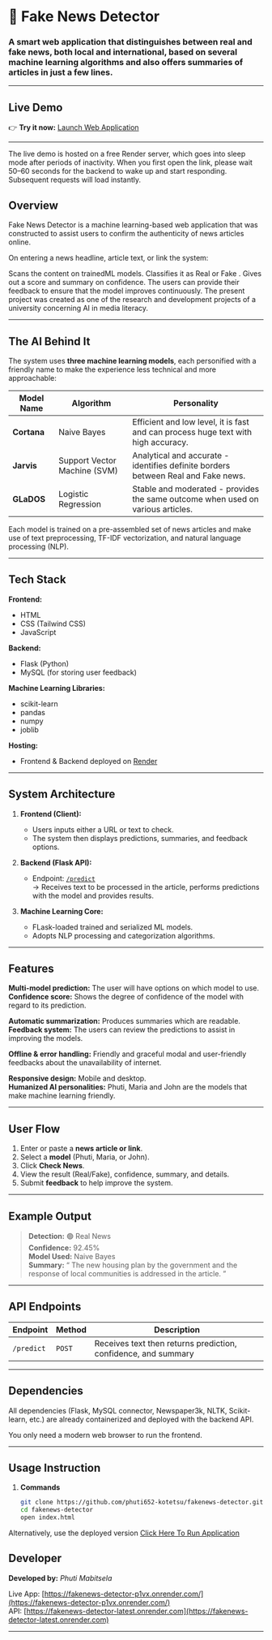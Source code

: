 # 📰 Fake News Detector  

### A smart web application that distinguishes between **real** and **fake** news, both local and international, based on several machine learning algorithms and also offers summaries of articles in just a few lines.
 

---

##  Live Demo  

👉 **Try it now:** [Launch Web Application](https://fakenews-detector-p1vx.onrender.com/)  

---
The live demo is hosted on a free Render server, which goes into sleep mode after periods of inactivity.
When you first open the link, please wait 50–60 seconds for the backend to wake up and start responding.
Subsequent requests will load instantly.

## Overview  

Fake News Detector is a machine learning-based web application that was constructed to assist users to confirm the authenticity of news articles online.
  
On entering a news headline, article text, or link the system:

Scans the content on trainedML models.
Classifies it as Real  or Fake .
Gives out a score and summary on confidence.
The users can provide their feedback to ensure that the model improves continuously.
The present project was created as one of the research and development projects of a university concerning AI in media literacy.

---

## The AI Behind It  

The system uses **three machine learning models**, each personified with a friendly name to make the experience less technical and more approachable:

| Model Name | Algorithm | Personality |
|-------------|------------|-------------|
| **Cortana** | Naive Bayes | Efficient and low level, it is fast and can process huge text with high accuracy. |
|  **Jarvis** | Support Vector Machine (SVM) |Analytical and accurate - identifies definite borders between Real and Fake news. |
|  **GLaDOS** | Logistic Regression | 	Stable and moderated - provides the same outcome when used on various articles. |

Each model is trained on a pre-assembled set of news articles and make use of text preprocessing, TF-IDF vectorization, and natural language processing (NLP).


---

## Tech Stack  

**Frontend:**  
- HTML  
- CSS (Tailwind CSS)  
- JavaScript  

**Backend:**  
- Flask (Python)  
- MySQL (for storing user feedback)  

**Machine Learning Libraries:**  
- scikit-learn  
- pandas  
- numpy  
- joblib  

**Hosting:**  
- Frontend & Backend deployed on [Render](https://render.com)

---

## System Architecture  

1. **Frontend (Client):**  
   - Users inputs either a URL or text to check.
   - The system then displays predictions, summaries, and feedback options.  

2. **Backend (Flask API):**  
   - Endpoint: [`/predict`](https://fakenews-detector-latest.onrender.com/predict)  
     → Receives text to be processed in the article, performs predictions with the model and provides results.
  
   


3. **Machine Learning Core:**  
   - FLask-loaded trained and serialized ML models. 
   - Adopts NLP processing and categorization algorithms.  

---

## Features  

 **Multi-model prediction:** The user will have options on which model to use.  
 **Confidence score:** Shows the degree of confidence of the model with regard to its prediction.
 
 **Automatic summarization:** Produces summaries which are readable. 
 **Feedback system:** The users can review the predictions to assist in improving the models.
  
 **Offline & error handling:** Friendly and graceful modal and user-friendly feedbacks about the unavailability of internet.
  
**Responsive design:** Mobile and desktop.  
 **Humanized AI personalities:** Phuti, Maria and John are the models that make machine learning friendly.

---

## User Flow  

1. Enter or paste a **news article or link**.  
2. Select a **model** (Phuti, Maria, or John).  
3. Click **Check News**.  
4. View the result (Real/Fake), confidence, summary, and details.  
5. Submit **feedback** to help improve the system.  

---

## Example Output  

> **Detection:** 🟢 Real News  
> **Confidence:** 92.45%  
> **Model Used:** Naive Bayes  
> **Summary:** “ The new housing plan by the government and the response of local communities is addressed in the article.
”

---

## API Endpoints  

| Endpoint | Method | Description |
|-----------|--------|-------------|
| `/predict` | `POST` | Receives text then returns prediction, confidence, and summary |


---

##  Dependencies

All dependencies (Flask, MySQL connector, Newspaper3k, NLTK, Scikit-learn, etc.) are already containerized and deployed with the backend API.

You only need a modern web browser to run the frontend. 

---

##  Usage Instruction

1. **Commands**
   ```bash
   git clone https://github.com/phuti652-kotetsu/fakenews-detector.git
   cd fakenews-detector
   open index.html


Alternatively, use the deployed version [Click Here To Run Application](https://fakenews-detector-p1vx.onrender.com/)

   


## Developer  

**Developed by:** *Phuti Mabitsela*  

 Live App: [https://fakenews-detector-p1vx.onrender.com/](https://fakenews-detector-p1vx.onrender.com/)  
 API: [https://fakenews-detector-latest.onrender.com](https://fakenews-detector-latest.onrender.com)  
 
---
